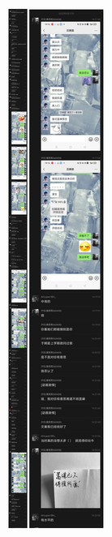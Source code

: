 ![1](https://raw.githubusercontent.com/au1bhi/auibhi.io/main/admin/081701.jpg)
![2](https://raw.githubusercontent.com/au1bhi/auibhi.io/main/admin/081702.jpg)
